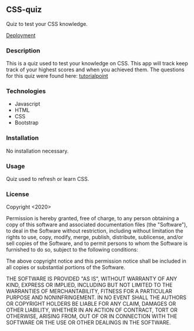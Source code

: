 ## CSS-quiz

Quiz to test your CSS knowledge.

[Deployment](https://theshagod.github.io/css-quiz/index.html)

### Description

This is a quiz used to test your knowledge on CSS. This app will track keep track of your highest scores and when you achieved them. The questions for this quiz were found here: [tutorialpoint](https://www.tutorialspoint.com/css/css_online_quiz.htm)

### Technologies

 - Javascript
 - HTML
 - CSS
 - Bootstrap
 
 ### Installation
 
 No installation necessary.
 
 ### Usage
 
 Quiz used to refresh or learn CSS.
 
### License

Copyright <2020> <Jon>

Permission is hereby granted, free of charge, to any person obtaining a copy of this software and associated documentation files (the "Software"), to deal in the Software without restriction, including without limitation the rights to use, copy, modify, merge, publish, distribute, sublicense, and/or sell copies of the Software, and to permit persons to whom the Software is furnished to do so, subject to the following conditions:

The above copyright notice and this permission notice shall be included in all copies or substantial portions of the Software.

THE SOFTWARE IS PROVIDED "AS IS", WITHOUT WARRANTY OF ANY KIND, EXPRESS OR IMPLIED, INCLUDING BUT NOT LIMITED TO THE WARRANTIES OF MERCHANTABILITY, FITNESS FOR A PARTICULAR PURPOSE AND NONINFRINGEMENT. IN NO EVENT SHALL THE AUTHORS OR COPYRIGHT HOLDERS BE LIABLE FOR ANY CLAIM, DAMAGES OR OTHER LIABILITY, WHETHER IN AN ACTION OF CONTRACT, TORT OR OTHERWISE, ARISING FROM, OUT OF OR IN CONNECTION WITH THE SOFTWARE OR THE USE OR OTHER DEALINGS IN THE SOFTWARE.
